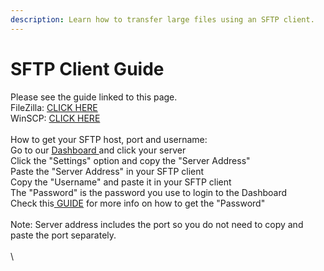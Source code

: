 ```yaml
---
description: Learn how to transfer large files using an SFTP client.
---
```


# SFTP Client Guide

Please see the guide linked to this page.\
FileZilla: [CLICK HERE](https://filezilla-project.org/download.php?type=client)\
WinSCP: [CLICK HERE](https://winscp.net/eng/download.php)\
\
How to get your SFTP host, port and username:\
Go to our [Dashboard ](https://panel.exoticnodes.net/)and click your server\
Click the "Settings" option and copy the "Server Address"\
Paste the "Server Address" in your SFTP client\
Copy the "Username" and paste it in your SFTP client\
The "Password" is the password you use to login to the Dashboard\
Check this[ GUIDE](https://guide.exoticnodes.net/getting-started/logging-in) for more info on how to get the "Password"\
\
Note: Server address includes the port so you do not need to copy and paste the port separately.\
\
\
